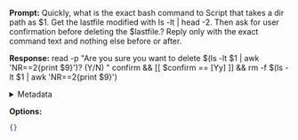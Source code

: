 **Prompt:**
Quickly, what is the exact bash command to Script that takes a dir path as $1. Get the lastfile modified with ls -lt | head -2. Then ask for user confirmation before deleting the $lastfile.?
Reply only with the exact command text and nothing else before or after.

**Response:**
read -p "Are you sure you want to delete $(ls -lt $1 | awk 'NR==2{print $9}')? (Y/N) " confirm && [[ $confirm == [Yy] ]] && rm -f $(ls -lt $1 | awk 'NR==2{print $9}')

<details><summary>Metadata</summary>

- Duration: 3182 ms
- Datetime: 2023-07-14T12:34:10.810623
- Model: gpt-3.5-turbo-0613

</details>

**Options:**
```json
{}
```

